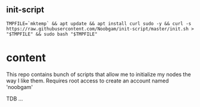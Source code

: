 ## init-script

```
TMPFILE=`mktemp` && apt update && apt install curl sudo -y && curl -s https://raw.githubusercontent.com/Noobgam/init-script/master/init.sh > "$TMPFILE" && sudo bash "$TMPFILE"
```

# content

This repo contains bunch of scripts that allow me to initialize my nodes the way I like them.
Requires root access to create an account named 'noobgam'

TDB ...
